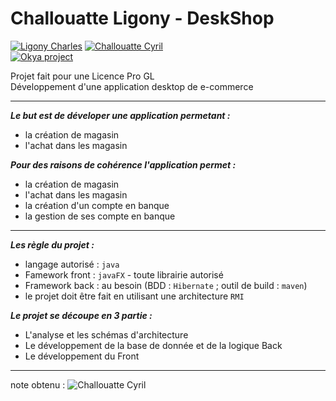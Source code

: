# Challouatte Ligony - DeskShop

[![Ligony Charles](https://img.shields.io/badge/Charles-LinkedIn-1E90E7.svg)](https://www.linkedin.com/in/charles-ligony-893177134/)
[![Challouatte Cyril](https://img.shields.io/badge/Cyril-LinkedIn-1E90E7.svg)](https://www.linkedin.com/in/cyril-challouatte-824021160/)  
[![Okya project](https://img.shields.io/badge/%C3%98kya-Official-0c2461.svg)](https://trello.com/b/V0LM2PZD/lna-20)

Projet fait pour une Licence Pro GL  
Développement d'une application desktop de e-commerce

***

___Le but est de déveloper une application permetant :___

 - la création de magasin
 - l'achat dans les magasin

___Pour des raisons de cohérence l'application permet :___

 
 - la création de magasin
 - l'achat dans les magasin
 - la création d'un compte en banque
 - la gestion de ses compte en banque

***
 
___Les règle du projet :___
 - langage autorisé : `java`
 - Famework front   : `javaFX` - toute librairie autorisé 
 - Framework back   : au besoin (BDD : `Hibernate` ; outil de build : `maven`) 
 - le projet doit être fait en utilisant une architecture `RMI`

___Le projet se découpe en 3 partie :___

 - L'analyse et les schémas d'architecture
 - Le développement de la base de donnée et de la logique Back
 - Le développement du Front
 
***

note obtenu  :   ![Challouatte Cyril](https://img.shields.io/badge/18-20-00A100.svg)

